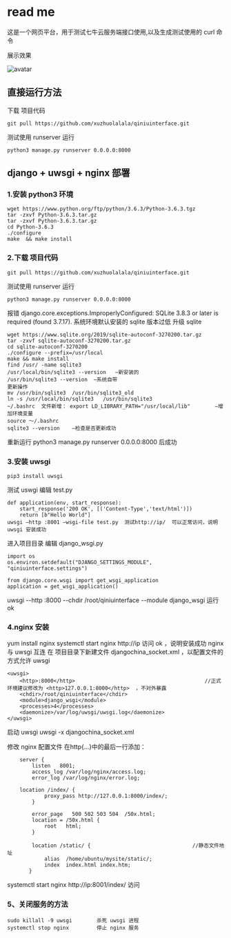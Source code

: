 # read me
这是一个网页平台，用于测试七牛云服务端接口使用,以及生成测试使用的 curl 命令

展示效果

![avatar](http://hello22.qiniudn.com/241613814878_.pic_hd.jpg)

## 直接运行方法
下载 项目代码
```
git pull https://github.com/xuzhuolalala/qiniuinterface.git
```

测试使用 runserver 运行

```
python3 manage.py runserver 0.0.0.0:8000
```



## django + uwsgi  + nginx 部署

### 1.安装 python3 环境
```
wget https://www.python.org/ftp/python/3.6.3/Python-3.6.3.tgz
tar -zxvf Python-3.6.3.tar.gz
tar -zxvf Python-3.6.3.tar.gz
cd Python-3.6.3
./configure
make  && make install
```

### 2.下载 项目代码
```
git pull https://github.com/xuzhuolalala/qiniuinterface.git
```
测试使用 runserver 运行
```
python3 manage.py runserver 0.0.0.0:8000
```

报错 django.core.exceptions.ImproperlyConfigured: SQLite 3.8.3 or later is required (found 3.7.17).  系统环境默认安装的 sqlite 版本过低
升级 sqlite
```
wget https://www.sqlite.org/2019/sqlite-autoconf-3270200.tar.gz
tar -zxvf sqlite-autoconf-3270200.tar.gz
cd sqlite-autoconf-3270200
./configure --prefix=/usr/local
make && make install
find /usr/ -name sqlite3
/usr/local/bin/sqlite3 --version   —新安装的
/usr/bin/sqlite3 --version	—系统自带
更新操作
mv /usr/bin/sqlite3  /usr/bin/sqlite3_old
ln -s /usr/local/bin/sqlite3   /usr/bin/sqlite3
~/.bashrc  文件新增： export LD_LIBRARY_PATH="/usr/local/lib"		—增加环境变量
source 〜/.bashrc
sqlite3 --version    —检查是否更新成功
```
重新运行  python3 manage.py runserver 0.0.0.0:8000  后成功

### 3.安装 uwsgi
```
pip3 install uwsgi
```
测试 uswgi
编辑 test.py
```
def application(env, start_response):
    start_response('200 OK', [('Content-Type','text/html')])
    return [b"Hello World"]
uwsgi –http :8001 –wsgi-file test.py  测试http://ip/  可以正常访问，说明uwsgi 安装成功
```
进入项目目录 
编辑 django_wsgi.py
```
import os
os.environ.setdefault("DJANGO_SETTINGS_MODULE", "qiniuinterface.settings")

from django.core.wsgi import get_wsgi_application
application = get_wsgi_application()
```
uwsgi --http :8000 --chdir /root/qiniuinterface --module django_wsgi		运行 ok 

### 4.nginx 安装
yum install nginx
systemctl  start nginx  http://ip  访问 ok ，说明安装成功
nginx 与 uwsgi 互连
在 项目目录下新建文件 djangochina_socket.xml ，以配置文件的方式允许 uwsgi
```
<uwsgi>
    <http>:8000</http>											//正式环境建议修改为 <http>127.0.0.1:8000</http>  ，不对外暴露
    <chdir>/root/qiniuinterface</chdir>
    <module>django_wsgi</module>
    <processes>4</processes>
    <daemonize>/var/log/uwsgi/uwsgi.log</daemonize>
</uwsgi>
```
启动 uwsgi  uwsgi -x djangochina_socket.xml

修改 nginx 配置文件
在http{…}中的最后一行添加：
```
	server {
        listen   8001;
        access_log /var/log/nginx/access.log;
        error_log /var/log/nginx/error.log;

	location /index/ {
       		proxy_pass http://127.0.0.1:8000/index/;
        }

        error_page   500 502 503 504  /50x.html;
        location = /50x.html {
            root   html;
        }

        location /static/ {									//静态文件地址
            alias  /home/ubuntu/mysite/static/;
            index  index.html index.htm;
       }
 ```
systemctl start nginx 
http://ip:8001/index/  访问

### 5、关闭服务的方法
```
sudo killall -9 uwsgi		 杀死 uwsgi 进程
systemctl stop nginx 		 停止 nginx 服务
```

